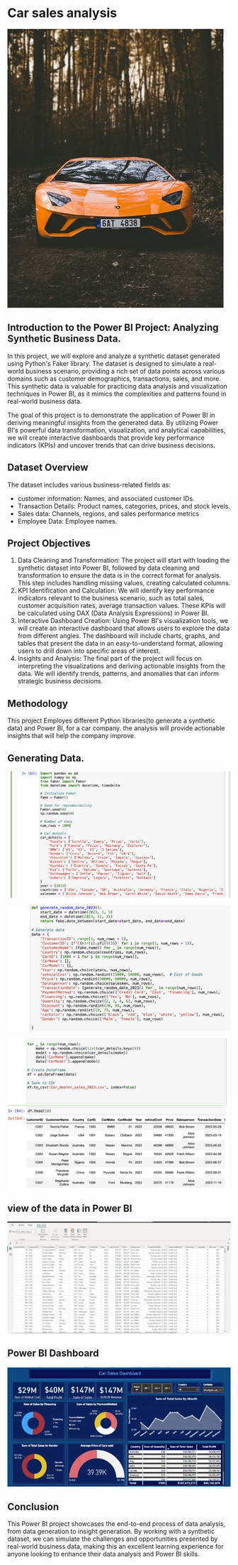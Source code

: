 # Car sales analysis
![](car1.jpeg) 

## Introduction to the Power BI Project: Analyzing Synthetic Business Data. 

In this project, we will explore and analyze a synthetic dataset generated using Python's Faker library. The dataset is designed to simulate a real-world business scenario, providing a rich set of data points across various domains such as customer demographics, transactions, sales, and more. This synthetic data is valuable for practicing data analysis and visualization techniques in Power BI, as it mimics the complexities and patterns found in real-world business data.

The goal of this project is to demonstrate the application of Power BI in deriving meaningful insights from the generated data. By utilizing Power BI's powerful data transformation, visualization, and analytical capabilities, we will create interactive dashboards that provide key performance indicators (KPIs) and uncover trends that can drive business decisions. 
## Dataset Overview

The dataset includes various business-related fields as:
- customer information: Names, and associated customer IDs.
- Transaction Details: Product names, categories, prices, and stock levels.
- Sales data: Channels, regions, and sales performance metrics
- Employee Data: Employee names.

## Project Objectives

1. Data Cleaning and Transformation: The project will start with loading the synthetic dataset into Power BI, followed by data cleaning and transformation to ensure the data is in the correct format for analysis. This step includes handling missing values, creating calculated columns.
2. KPI Identification and Calculation: We will identify key performance indicators relevant to the business scenario, such as total sales, customer acquisition rates, average transaction values. These KPIs will be calculated using DAX (Data Analysis Expressions) in Power BI.
3. Interactive Dashboard Creation: Using Power BI's visualization tools, we will create an interactive dashboard that allows users to explore the data from different angles. The dashboard will include charts, graphs, and tables that present the data in an easy-to-understand format, allowing users to drill down into specific areas of interest.
4. Insights and Analysis: The final part of the project will focus on interpreting the visualizations and deriving actionable insights from the data. We will identify trends, patterns, and anomalies that can inform strategic business decisions.

## Methodology

This project Employes different Python libraries(to generate a synthetic data) and Power BI, for a car company. the analysis will provide actionable insights that will help the company improve. 

## Generating Data. 
![](new1.png) 

![](new2.png) 

![](new3.png) 

## view of the data in Power BI 

![](new_table.jpeg) 

## Power BI Dashboard 

![](new_dash.jpeg)

## Conclusion

This Power BI project showcases the end-to-end process of data analysis, from data generation to insight generation. By working with a synthetic dataset, we can simulate the challenges and opportunities presented by real-world business data, making this an excellent learning experience for anyone looking to enhance their data analysis and Power BI skills.


